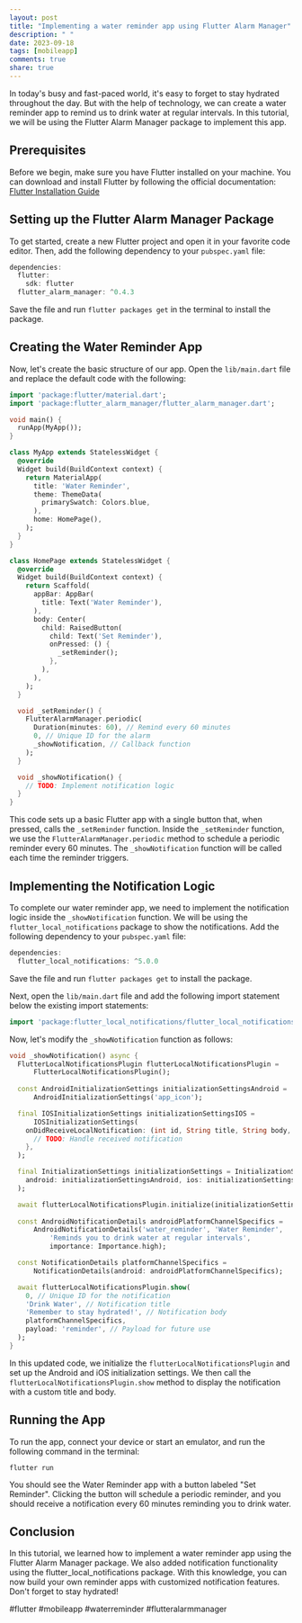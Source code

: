 ```yaml
---
layout: post
title: "Implementing a water reminder app using Flutter Alarm Manager"
description: " "
date: 2023-09-18
tags: [mobileapp]
comments: true
share: true
---
```


In today's busy and fast-paced world, it's easy to forget to stay hydrated throughout the day. But with the help of technology, we can create a water reminder app to remind us to drink water at regular intervals. In this tutorial, we will be using the Flutter Alarm Manager package to implement this app.

## Prerequisites

Before we begin, make sure you have Flutter installed on your machine. You can download and install Flutter by following the official documentation: [Flutter Installation Guide](https://flutter.dev/docs/get-started/install)

## Setting up the Flutter Alarm Manager Package

To get started, create a new Flutter project and open it in your favorite code editor. Then, add the following dependency to your `pubspec.yaml` file:

```dart
dependencies:
  flutter:
    sdk: flutter
  flutter_alarm_manager: ^0.4.3
```

Save the file and run `flutter packages get` in the terminal to install the package.

## Creating the Water Reminder App

Now, let's create the basic structure of our app. Open the `lib/main.dart` file and replace the default code with the following:

```dart
import 'package:flutter/material.dart';
import 'package:flutter_alarm_manager/flutter_alarm_manager.dart';

void main() {
  runApp(MyApp());
}

class MyApp extends StatelessWidget {
  @override
  Widget build(BuildContext context) {
    return MaterialApp(
      title: 'Water Reminder',
      theme: ThemeData(
        primarySwatch: Colors.blue,
      ),
      home: HomePage(),
    );
  }
}

class HomePage extends StatelessWidget {
  @override
  Widget build(BuildContext context) {
    return Scaffold(
      appBar: AppBar(
        title: Text('Water Reminder'),
      ),
      body: Center(
        child: RaisedButton(
          child: Text('Set Reminder'),
          onPressed: () {
            _setReminder();
          },
        ),
      ),
    );
  }

  void _setReminder() {
    FlutterAlarmManager.periodic(
      Duration(minutes: 60), // Remind every 60 minutes
      0, // Unique ID for the alarm
      _showNotification, // Callback function
    );
  }

  void _showNotification() {
    // TODO: Implement notification logic
  }
}
```

This code sets up a basic Flutter app with a single button that, when pressed, calls the `_setReminder` function. Inside the `_setReminder` function, we use the `FlutterAlarmManager.periodic` method to schedule a periodic reminder every 60 minutes. The `_showNotification` function will be called each time the reminder triggers.

## Implementing the Notification Logic

To complete our water reminder app, we need to implement the notification logic inside the `_showNotification` function. We will be using the `flutter_local_notifications` package to show the notifications. Add the following dependency to your `pubspec.yaml` file:

```dart
dependencies:
  flutter_local_notifications: ^5.0.0
```

Save the file and run `flutter packages get` to install the package.

Next, open the `lib/main.dart` file and add the following import statement below the existing import statements:

```dart
import 'package:flutter_local_notifications/flutter_local_notifications.dart';
```

Now, let's modify the `_showNotification` function as follows:

```dart
void _showNotification() async {
  FlutterLocalNotificationsPlugin flutterLocalNotificationsPlugin =
      FlutterLocalNotificationsPlugin();
      
  const AndroidInitializationSettings initializationSettingsAndroid =
      AndroidInitializationSettings('app_icon');

  final IOSInitializationSettings initializationSettingsIOS =
      IOSInitializationSettings(
    onDidReceiveLocalNotification: (int id, String title, String body, String payload) async {
      // TODO: Handle received notification
    },
  );

  final InitializationSettings initializationSettings = InitializationSettings(
    android: initializationSettingsAndroid, ios: initializationSettingsIOS
  );

  await flutterLocalNotificationsPlugin.initialize(initializationSettings);
  
  const AndroidNotificationDetails androidPlatformChannelSpecifics =
      AndroidNotificationDetails('water_reminder', 'Water Reminder',
          'Reminds you to drink water at regular intervals',
          importance: Importance.high);

  const NotificationDetails platformChannelSpecifics =
      NotificationDetails(android: androidPlatformChannelSpecifics);

  await flutterLocalNotificationsPlugin.show(
    0, // Unique ID for the notification
    'Drink Water', // Notification title
    'Remember to stay hydrated!', // Notification body
    platformChannelSpecifics,
    payload: 'reminder', // Payload for future use
  );
}
```

In this updated code, we initialize the `flutterLocalNotificationsPlugin` and set up the Android and iOS initialization settings. We then call the `flutterLocalNotificationsPlugin.show` method to display the notification with a custom title and body.

## Running the App

To run the app, connect your device or start an emulator, and run the following command in the terminal:

```
flutter run
```

You should see the Water Reminder app with a button labeled "Set Reminder". Clicking the button will schedule a periodic reminder, and you should receive a notification every 60 minutes reminding you to drink water.

## Conclusion

In this tutorial, we learned how to implement a water reminder app using the Flutter Alarm Manager package. We also added notification functionality using the flutter_local_notifications package. With this knowledge, you can now build your own reminder apps with customized notification features. Don't forget to stay hydrated!

#flutter #mobileapp #waterreminder #flutteralarmmanager
